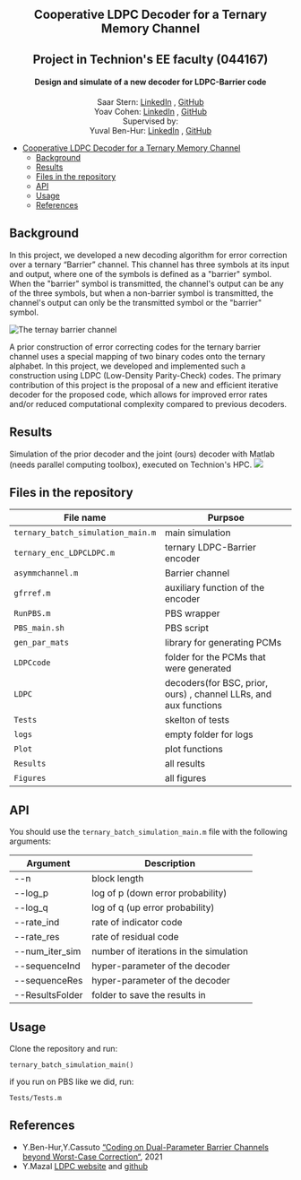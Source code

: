 <h2 align="center">Cooperative LDPC Decoder for a Ternary Memory Channel</h2> 
<h2 align="center">Project in Technion's EE faculty (044167)</h2> 
<h4 align="center">Design  and simulate of a new decoder for LDPC-Barrier code</h4> 


  <p align="center">
    Saar Stern: <a href="https://www.linkedin.com/in/saar-stern-a43413246/">LinkedIn</a> , <a href="https://github.com/saarst">GitHub</a>
  <br>
    Yoav Cohen: <a href="https://www.linkedin.com/in/cohen-yoav/">LinkedIn</a> , <a href="https://github.com/yoavcohe">GitHub</a>
  <br>
  Supervised by:
 <br>
    Yuval Ben-Hur: <a href="https://www.linkedin.com/in/yuval-ben-hur-16880912a/">LinkedIn</a> , <a href="https://github.com/benhuryuval">GitHub</a>
 </p>

- [Cooperative LDPC Decoder for a Ternary Memory Channel](#Cooperative-LDPC-Decoder-for-a-Ternary-Memory-Channel)
  * [Background](#background)
  * [Results](#results)
  * [Files in the repository](#files-in-the-repository)
  * [API](#api-mplpy---help)
  * [Usage](#usage)
  * [References](#references)

## Background
In this project, we developed a new decoding algorithm for error correction over a ternary “Barrier” channel. This channel has three symbols at its input and output, where one of the symbols is defined as a "barrier" symbol. When the "barrier" symbol is transmitted, the channel's output can be any of the three symbols, but when a non-barrier symbol is transmitted, the channel's output can only be the transmitted symbol or the "barrier" symbol.

![The ternay barrier channel](https://github.com/saarst/TriLDPC/Figures/readme/Ternary_Barrier_Channel.png)

A prior construction of error correcting codes for the ternary barrier channel uses a special mapping of two binary codes onto the ternary alphabet. In this project, we developed and implemented such a construction using LDPC (Low-Density Parity-Check) codes. The primary contribution of this project is the proposal of a new and efficient iterative decoder for the proposed code, which allows for improved error rates and/or reduced computational complexity compared to previous decoders.

## Results
Simulation of the prior decoder and the joint (ours) decoder with Matlab (needs parallel computing toolbox), executed on Technion's HPC.
![](https://github.com/saarst/TriLDPC/Figures/svg256_sep/TriLDPC_n256_Ri075_Rr05.svg)

## Files in the repository

| File name                                                     | Purpsoe                                                                                                                                       |
|---------------------------------------------------------------|-----------------------------------------------------------------------------------------------------------------------------------------------|
| `ternary_batch_simulation_main.m`                         | main simulation                                                                                                              |
| `ternary_enc_LDPCLDPC.m`                                               | ternary LDPC-Barrier encoder                                                                                                  |
| `asymmchannel.m`                                               | Barrier channel                                                                                          |
| `gfrref.m`                                                 | auxiliary function of the encoder                                                                         |
| `RunPBS.m`                                                 | PBS wrapper                                           |
| `PBS_main.sh`                                                | PBS script                                     |
| `gen_par_mats`                                                    | library for generating PCMs   |
| `LDPCcode`                                                    | folder for the PCMs that were generated   |
| `LDPC`                                                    | decoders(for BSC, prior, ours) , channel LLRs, and aux functions|
| `Tests`                                        | skelton of tests
| `logs`                                        | empty folder for logs
| `Plot`                                        | plot functions
| `Results`                                        | all results
| `Figures`                                        | all figures

## API
You should use the `ternary_batch_simulation_main.m` file with the following arguments:


|Argument                 | Description                                 |
|-------------------------|---------------------------------------------|
|  --n |           block length
|  --log_p |   log of p (down error probability)
|  --log_q |   log of q (up error probability)
|  --rate_ind  | rate of indicator code
|  --rate_res  | rate of residual code
|  --num_iter_sim | number of iterations in the simulation
|  --sequenceInd | hyper-parameter of the decoder
|  --sequenceRes | hyper-parameter of the decoder
|  --ResultsFolder | folder to save the results in|

## Usage

Clone the repository and run:
```
ternary_batch_simulation_main()
```
if you run on PBS like we did, run:
```
Tests/Tests.m
```

## References

* Y.Ben-Hur,Y.Cassuto [“Coding on Dual-Parameter Barrier Channels beyond Worst-Case Correction“](https://ieeexplore.ieee.org/document/9685188), 2021
* Y.Mazal [LDPC website](https://yairmz.github.io/LDPC/ldpc_overview/log_spa.html) and [github](https://github.com/YairMZ/belief_propagation)






